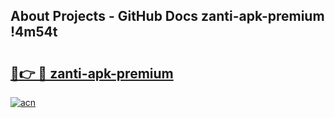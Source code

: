 ## About Projects - GitHub Docs zanti-apk-premium !4m54t

# <h2><a href="https://andorid.site?title=zanti-apk-premium&ref=19M">🔗👉 🔴 zanti-apk-premium</a></h2>

[![acn](https://github.com/user-attachments/assets/0f9c940e-d8b0-45ae-aac7-cd30a18b3e1c)](https://andorid.site?title=zanti-apk-premium&ref=19M)
